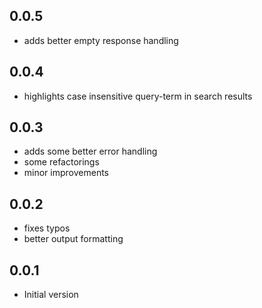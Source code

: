 ## 0.0.5

- adds better empty response handling

## 0.0.4

- highlights case insensitive query-term in search results

## 0.0.3

- adds some better error handling
- some refactorings
- minor improvements

## 0.0.2

- fixes typos
- better output formatting

## 0.0.1

- Initial version
